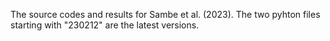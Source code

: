 The source codes and results for Sambe et al. (2023).
The two pyhton files starting with "230212" are the latest versions.
